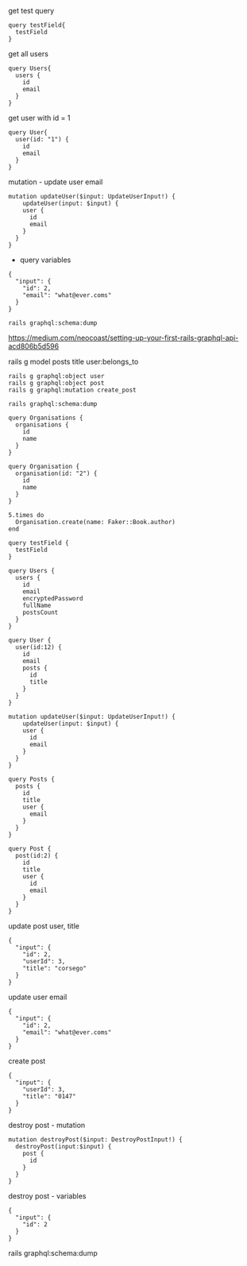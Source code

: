 get test query
```
query testField{
  testField
}
```
get all users
```
query Users{
  users {
    id
    email
  }
}
```
get user with id = 1
```
query User{
  user(id: "1") {
    id
    email
  }
}
```
mutation - update user email
```
mutation updateUser($input: UpdateUserInput!) {
	updateUser(input: $input) {
    user {
      id
      email
    }
  } 
}
```
+ query variables
```
{
  "input": {
    "id": 2,
    "email": "what@ever.coms"
  }
}
```

```
rails graphql:schema:dump
```
https://medium.com/neocoast/setting-up-your-first-rails-graphql-api-acd806b5d596

rails g model posts title user:belongs_to
```
rails g graphql:object user
rails g graphql:object post
rails g graphql:mutation create_post
```

```
rails graphql:schema:dump
```

```
query Organisations {
  organisations {
    id
    name
  }
}

query Organisation {
  organisation(id: "2") {
    id
    name
  }
}

5.times do
  Organisation.create(name: Faker::Book.author)
end
```



```
query testField {
  testField
}

query Users {
  users {
    id
    email
    encryptedPassword
    fullName
    postsCount
  }
}

query User {
  user(id:12) {
    id
    email
    posts {
      id
      title
    }
  }
}

mutation updateUser($input: UpdateUserInput!) {
	updateUser(input: $input) {
    user {
      id
      email
    }
  } 
}

query Posts {
  posts {
    id
    title
    user {
      email
    }
  }
}

query Post {
  post(id:2) {
    id
    title
    user {
      id
      email
    }
  }
}
```


update post user, title
```
{
  "input": {
    "id": 2,
    "userId": 3,
    "title": "corsego"
  }
}
```
update user email
```
{
  "input": {
    "id": 2,
    "email": "what@ever.coms"
  }
}
```
create post 
```
{
  "input": {
    "userId": 3,
    "title": "0147"
  }
}
```
destroy post - mutation
```
mutation destroyPost($input: DestroyPostInput!) {
  destroyPost(input:$input) {
    post {
      id
    }
  }
}
```
destroy post - variables
```
{
  "input": {
    "id": 2
  }
}
```

rails graphql:schema:dump

